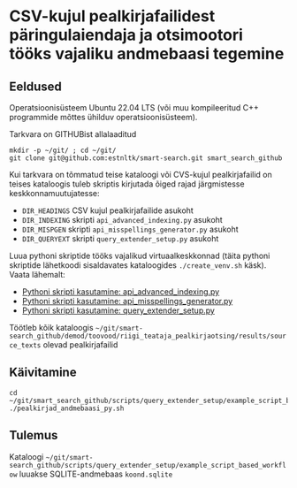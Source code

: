 # CSV-kujul pealkirjafailidest päringulaiendaja ja otsimootori tööks vajaliku andmebaasi tegemine

## Eeldused

Operatsioonisüsteem Ubuntu 22.04 LTS (või muu kompileeritud C++ programmide mõttes ühilduv operatsioonisüsteem).

Tarkvara on GITHUBist allalaaditud

```cmdline
mkdir -p ~/git/ ; cd ~/git/
git clone git@github.com:estnltk/smart-search.git smart_search_github
```

Kui tarkvara on tõmmatud teise kataloogi või CVS-kujul pealkirjafailid on teises kataloogis tuleb skriptis kirjutada õiged rajad järgmistesse keskkonnamuutujatesse:

* ```DIR_HEADINGS``` CSV kujul pealkirjafailide asukoht
* ```DIR_INDEXING``` skripti ```api_advanced_indexing.py``` asukoht
* ```DIR_MISPGEN```  skripti ```api_misspellings_generator.py``` asukoht
* ```DIR_QUERYEXT``` skripti ```query_extender_setup.py``` asukoht

Luua pythoni skriptide tööks vajalikud virtuaalkeskkonnad (täita pythoni skriptide lähetkoodi sisaldavates kataloogides ```./create_venv.sh``` käsk).
Vaata lähemalt:

* [Pythoni skripti kasutamine: api_advanced_indexing.py](https://github.com/estnltk/smart-search/blob/main/api/api_advanced_indexing/README.md)
* [Pythoni skripti kasutamine: api_misspellings_generator.py](https://github.com/estnltk/smart-search/blob/main/api/api_misspellings_generator/README.md)
* [Pythoni skripti kasutamine: query_extender_setup.py](https://github.com/estnltk/smart-search/blob/main/scripts/query_extender_setup/example_script_based_workflow/README.md)

Töötleb kõik kataloogis ```~/git/smart-search_github/demod/toovood/riigi_teataja_pealkirjaotsing/results/source_texts``` olevad pealkirjafailid

## Käivitamine

```cmdline
cd ~/git/smart_search_github/scripts/query_extender_setup/example_script_based_workflow 
./pealkirjad_andmebaasi_py.sh
```

## Tulemus

Kataloogi ```~/git/smart-search_github/scripts/query_extender_setup/example_script_based_workflow``` luuakse SQLITE-andmebaas ```koond.sqlite```
